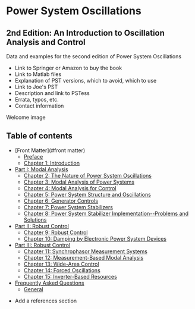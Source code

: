 # Power System Oscillations
## 2nd Edition: An Introduction to Oscillation Analysis and Control

Data and examples for the second edition of Power System Oscillations

+ Link to Springer or Amazon to buy the book
+ Link to Matlab files
+ Explanation of PST versions, which to avoid, which to use
+ Link to Joe's PST
+ Description and link to PSTess
+ Errata, typos, etc.
+ Contact information

Welcome image

## Table of contents
- [Front Matter](#front matter)
    - [Preface](#preface)
    - [Chapter 1: Introduction](chapters/chapter1.md)
- [Part I: Modal Analysis](#part1)
    - [Chapter 2: The Nature of Power System Oscillations](chapters/chapter2.md)
    - [Chapter 3: Modal Analysis of Power Systems](chapters/chapter3.md)
    - [Chapter 4: Modal Analysis for Control](chapters/chapter4.md)
    - [Chapter 5: Power System Structure and Oscillations](chapters/chapter5.md)
    - [Chapter 6: Generator Controls](chapters/chapter6.md)
    - [Chapter 7: Power System Stabilizers](chapters/chapter7.md)
    - [Chapter 8: Power System Stabilizer Implementation--Problems and Solutions](chapters/chapter8.md)
- [Part II: Robust Control](#part2)
    - [Chapter 9: Robust Control](chapters/chapter9.md)
    - [Chapter 10: Damping by Electronic Power System Devices](chapters/chapter10.md)
- [Part III: Robust Control](#part2)
    - [Chapter 11: Synchrophasor Measurement Systems](chapters/chapter11.md)
    - [Chapter 12: Measurement-Based Modal Analysis](chapters/chapter12.md)
    - [Chapter 13: Wide-Area Control](chapters/chapter13.md)
    - [Chapter 14: Forced Oscillations](chapters/chapter14.md)
    - [Chapter 15: Inverter-Based Resources](chapters/chapter15.md)
- [Frequently Asked Questions](#faq)
    - [General](#general)

+ Add a references section

